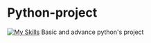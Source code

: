 # Python-project
[![My Skills](https://skillicons.dev/icons?i=py,regex)](https://skillicons.dev)
Basic and advance python's project
